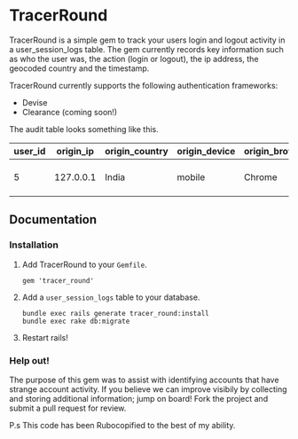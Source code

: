 # TracerRound

TracerRound is a simple gem to track your users login and logout activity in a user_session_logs table. The gem currently records key information such as who the user was, the action (login or logout), the ip address, the geocoded country and the timestamp.

TracerRound currently supports the following authentication frameworks:
- Devise
- Clearance (coming soon!)

The audit table looks something like this.

| user_id        | origin_ip         | origin_country    | origin_device  | origin_browser | action        | created_at
| -------------- | -------------     | -------------     | -------------  | -------------  | ------------- | -------------
| 5              | 127.0.0.1         | India             | mobile         | Chrome         | login         | 2016-01-01 12:00:00


## Documentation

### Installation

1. Add TracerRound to your `Gemfile`.

    `gem 'tracer_round'`

1. Add a `user_session_logs` table to your database.

    ```
    bundle exec rails generate tracer_round:install
    bundle exec rake db:migrate
    ```

1. Restart rails!

### Help out!

The purpose of this gem was to assist with identifying accounts that have strange account activity. If you believe we can improve visibily by collecting and storing additional information; jump on board! Fork the project and submit a pull request for review.

P.s This code has been Rubocopified to the best of my ability.
